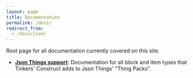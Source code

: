 ```yaml
---
layout: page
title: Documentation
permalink: /docs/
redirect_from:
  - /docs/json/
---
```


Root page for all documentation currently covered on this site.

* [**Json Things support**](json/json-things): Documentation for all block and item types that Tinkers' Construct adds to Json Things' "Thing Packs".